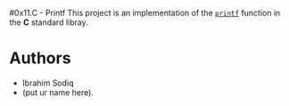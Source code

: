 #0x11.C - Printf                                                                                    This project is an implementation of the [`printf`](https://www.tutorialspoint.com/c_standard_library/c_function_printf.htm) function in the __C__ standard libray.

**Authors**
=========
- Ibrahim Sodiq 
- (put ur name here).


